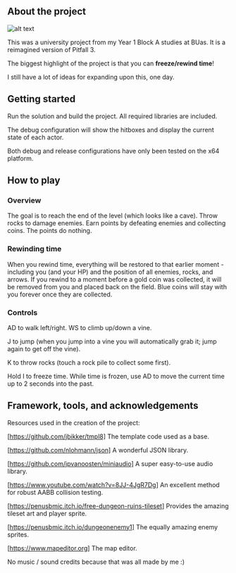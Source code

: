 ## About the project

![alt text](https://www.buas.nl/sites/default/files/2018-09/Logo%20BUas_RGB.png)

This was a university project from my Year 1 Block A studies at BUas. It is a reimagined version of Pitfall 3.

The biggest highlight of the project is that you can <b>freeze/rewind time</b>!

I still have a lot of ideas for expanding upon this, one day.

## Getting started

Run the solution and build the project. All required libraries are included.

The debug configuration will show the hitboxes and display the current state of each actor.

Both debug and release configurations have only been tested on the x64 platform.

## How to play

### Overview
The goal is to reach the end of the level (which looks like a cave). Throw rocks to damage enemies. Earn points by defeating enemies and collecting coins. The points do nothing.

### Rewinding time
When you rewind time, everything will be restored to that earlier moment - including you (and your HP) and the position of all enemies, rocks, and arrows. If you rewind to a moment before a gold coin was collected, it will be removed from you and placed back on the field. Blue coins will stay with you forever once they are collected.

### Controls
AD to walk left/right. WS to climb up/down a vine.

J to jump (when you jump into a vine you will automatically grab it; jump again to get off the vine).

K to throw rocks (touch a rock pile to collect some first).

Hold I to freeze time. While time is frozen, use AD to move the current time up to 2 seconds into the past.

## Framework, tools, and acknowledgements

Resources used in the creation of the project:

[https://github.com/jbikker/tmpl8] The template code used as a base.

[https://github.com/nlohmann/json] A wonderful JSON library.

[https://github.com/jpvanoosten/miniaudio] A super easy-to-use audio library.

[https://www.youtube.com/watch?v=8JJ-4JgR7Dg] An excellent method for robust AABB collision testing.

[https://penusbmic.itch.io/free-dungeon-ruins-tileset] Provides the amazing tileset art and player sprite.

[https://penusbmic.itch.io/dungeonenemy1] The equally amazing enemy sprites.

[https://www.mapeditor.org] The map editor.

No music / sound credits because that was all made by me :)
